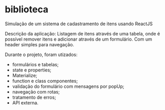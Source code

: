 # biblioteca
Simulação de um sistema de cadastramento de itens usando ReactJS

Descrição da aplicação:
Listagem de itens através de uma tabela, onde é possível remover itens e adicionar através de um formulário. 
Com um header simples para navegação.

Durante o projeto, foram utizados:
- formulários e tabelas;
- state e properties;
- Materialize;
- function e class componentes;
- validação do formulário com mensagens por popUp;
- navegação com rotas;
- tratamento de erros;
- API externa.
    
    

